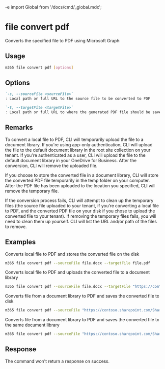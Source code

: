 -e <!-- DISCLAIMER: All secrets, passwords, and sensitive values in this document are examples only and not real credentials. -->
import Global from '/docs/cmd/_global.mdx';

# file convert pdf

Converts the specified file to PDF using Microsoft Graph

## Usage

```sh
m365 file convert pdf [options]
```

## Options

```md definition-list
`-s, --sourceFile <sourceFile>`
: Local path or full URL to the source file to be converted to PDF

`-t, --targetFile <targetFile>`
: Local path or full URL to where the generated PDF file should be saved
```

<Global />

## Remarks

To convert a local file to PDF, CLI will temporarily upload the file to a document library. If you're using app-only authentication, CLI will upload the file to the default document library in the root site collection on your tenant. If you're authenticated as a user, CLI will upload the file to the default document library in your OneDrive for Business. After the conversion, CLI will remove the uploaded file.

If you choose to store the converted file in a document library, CLI will store the converted PDF file temporarily in the temp folder on your computer. After the PDF file has been uploaded to the location you specified, CLI will remove the temporary file.

If the conversion process fails, CLI will attempt to clean up the temporary files (the source file uploaded to your tenant, if you're converting a local file to PDF, and the converted PDF file on your disk if you chose to upload the converted file to your tenant). If removing the temporary files fails, you will need to clean them up yourself. CLI will list the URL and/or path of the files to remove.

## Examples

Converts local file to PDF and stores the converted file on the disk

```sh
m365 file convert pdf --sourceFile file.docx --targetFile file.pdf
```

Converts local file to PDF and uploads the converted file to a document library

```sh
m365 file convert pdf --sourceFile file.docx --targetFile "https://contoso.sharepoint.com/Shared Documents/file.pdf"
```

Converts file from a document library to PDF and saves the converted file to disk

```sh
m365 file convert pdf --sourceFile "https://contoso.sharepoint.com/Shared Documents/file.docx" --targetFile file.pdf
```

Converts file from a document library to PDF and saves the converted file to the same document library

```sh
m365 file convert pdf --sourceFile "https://contoso.sharepoint.com/Shared Documents/file.docx" --targetFile "https://contoso.sharepoint.com/Shared Documents/file.pdf"
```

## Response

The command won't return a response on success.
